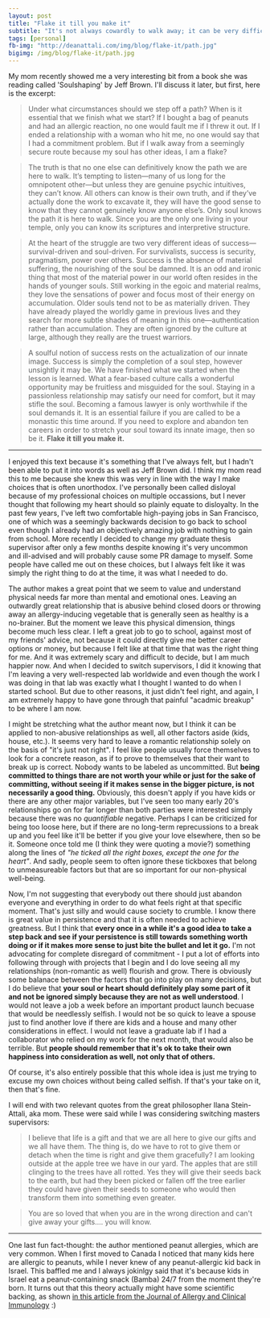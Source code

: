 ```yaml
---
layout: post
title: "Flake it till you make it"
subtitle: "It's not always cowardly to walk away; it can be very difficult and enlightening to not be afraid to step off a path, regardless of how much you've already walked it"
tags: [personal]
fb-img: "http://deanattali.com/img/blog/flake-it/path.jpg"
bigimg: /img/blog/flake-it/path.jpg
---
```


My mom recently showed me a very interesting bit from a book she was reading called 'Soulshaping' by Jeff Brown. I'll discuss it later, but first, here is the excerpt:

>  Under what circumstances should we step off a path? When is it essential that we finish what we start? If I bought a bag of peanuts and had an allergic reaction, no one would fault me if I threw it out. If I ended a relationship with a woman who hit me, no one would say that I had a commitment problem. But if I walk away from a seemingly secure route because my soul has other ideas, I am a flake?

>   The truth is that no one else can definitively know the path we are here to walk. It’s tempting to listen—many of us long for the omnipotent other—but unless they are genuine psychic intuitives, they can’t know. All others can know is their own truth, and if they’ve actually done the work to excavate it, they will have the good sense to know that they cannot genuinely know anyone else’s. Only soul knows the path it is here to walk. Since you are the only one living in your temple, only you can know its scriptures and interpretive structure.

>   At the heart of the struggle are two very different ideas of success—survival-driven and soul-driven. For survivalists, success is security, pragmatism, power over others. Success is the absence of material suffering, the nourishing of the soul be damned. It is an odd and ironic thing that most of the material power in our world often resides in the hands of younger souls. Still working in the egoic and material realms, they love the sensations of power and focus most of their energy on accumulation. Older souls tend not to be as materially driven. They have already played the worldly game in previous lives and they search for more subtle shades of meaning in this one—authentication rather than accumulation. They are often ignored by the culture at large, although they really are the truest warriors.

>   A soulful notion of success rests on the actualization of our innate image. Success is simply the completion of a soul step, however unsightly it may be. We have finished what we started when the lesson is learned. What a fear-based culture calls a wonderful opportunity may be fruitless and misguided for the soul. Staying in a passionless relationship may satisfy our need for comfort, but it may stifle the soul. Becoming a famous lawyer is only worthwhile if the soul demands it. It is an essential failure if you are called to be a monastic this time around. If you need to explore and abandon ten careers in order to stretch your soul toward its innate image, then so be it. **Flake it till you make it.**

---

I enjoyed this text because it's something that I've always felt, but I hadn't been able to put it into words as well as Jeff Brown did. I think my mom read this to me because she knew this was very in line with the way I make choices that is often unorthodox.  I've personally been called disloyal because of my professional choices on multiple occassions, but I never thought that following my heart should so plainly equate to disloyalty.  In the past few years, I've left two comfortable high-paying jobs in San Francisco, one of which was a seemingly backwards decision to go back to school even though I already had an objectively amazing job with nothing to gain from school. More recently I decided to change my graduate thesis supervisor after only a few months despite knowing it's very uncommon and ill-advised and will probably cause some PR damage to myself. Some people have called me out on these choices, but I always felt like it was simply the right thing to do at the time, it was what I needed to do.

The author makes a great point that we seem to value and understand physical needs far more than mental and emotional ones.  Leaving an outwardly great relationship that is abusive behind closed doors or throwing away an allergy-inducing vegetable that is generally seen as healthy is a no-brainer. But the moment we leave this physical dimension, things become much less clear. I left a great job to go to school, against most of my friends' advice, not because it could directly give me better career options or money, but because I felt like at that time that was the right thing for me. And it was extremely scary and difficult to decide, but I am much happier now. And when I decided to switch supervisors, I did it knowing that I'm leaving a very well-respected lab worldwide and even though the work I was doing in that lab was exactly what I thought I wanted to do when I started school. But due to other reasons, it just didn't feel right, and again, I am extremely happy to have gone through that painful "acadmic breakup" to be where I am now.

I might be stretching what the author meant now, but I think it can be applied to non-abusive relationships as well, all other factors aside (kids, house, etc.). It seems very hard to leave a romantic relationship solely on the basis of "it's just not right". I feel like people usually force themselves to look for a concrete reason, as if to prove to themselves that their want to break up is correct. Nobody wants to be labeled as uncommitted. But **being committed to things thare are not worth your while or just for the sake of committing, without seeing if it makes sense in the bigger picture, is not necessarily a good thing.** Obviously, this doesn't apply if you have kids or there are any other major variables, but I've seen too many early 20's relationships go on for far longer than both parties were interested simply because there was no *quantifiable* negative. Perhaps I can be criticized for being too loose here, but if there are no long-term reprecussions to a break up and you feel like it'll be better if you give your love elsewhere, then so be it. Someone once told me (I think they were quoting a movie?) something along the lines of *"he ticked all the right boxes, except the one for the heart"*. And sadly, people seem to often ignore these tickboxes that belong to unmeasureable factors but that are so important for our non-physical well-being.

Now, I'm not suggesting that everybody out there should just abandon everyone and everything in order to do what feels right at that specific moment. That's just silly and would cause society to crumble. I know there is great value in persistence and that it is often needed to achieve greatness. But I think that **every once in a while it's a good idea to take a step back and see if your persistence is still towards something worth doing or if it makes more sense to just bite the bullet and let it go.** I'm not advocating for complete disregard of commitment - I put a lot of efforts into following through with projects that I begin and I do love seeing all my relationships (non-romantic as well) flourish and grow.  There is obviously some balanace between the factors that go into play on many decisions, but I do believe that **your soul or heart should definitely play some part of it and not be ignored simply because they are not as well understood**. I would not leave a job a week before an important product launch becuase that would be needlessly selfish. I would not be so quick to leave a spouse just to find another love if there are kids and a house and many other considerations in effect. I would not leave a graduate lab if I had a collaborator who relied on my work for the next month, that would also be terrible. But **people should remember that it's ok to take their own happiness into consideration as well, not only that of others.**

Of course, it's also entirely possible that this whole idea is just me trying to excuse my own choices without being called selfish. If that's your take on it, then that's fine.

I will end with two relevant quotes from the great philosopher Ilana Stein-Attali, aka mom. These were said while I was considering switching masters supervisors:

> I believe that life is a gift and that we are all here to give our gifts and we all have them. The thing is, do we have to rot to give them or detach when the time is right and give them gracefully?  I am looking outside at the apple tree we have in our yard.  The apples that are still clinging to the trees have all rotted.  Yes they will give their seeds back to the earth, but had they been picked or fallen off the tree earlier they could have given their seeds to someone who would then transform them into something even greater.  

<!-- force the next blockquote to be rendered as a separate quote -->

> You are so loved that when you are in the wrong direction and can't give away your gifts.... you will know.


---

One last fun fact-thought: the author mentioned peanut allergies, which are very common. When I first moved to Canada I noticed that many kids here are allergic to peanuts, while I never knew of any peanut-allergic kid back in Israel.  This baffled me and I always jokinlgy said that it's because kids in Israel eat a peanut-containing snack (Bamba) 24/7 from the moment they're born.  It turns out that this theory actually might have some scientific backing, as shown [in this article from the Journal of Allergy and Clinical Immunology](http://www.ncbi.nlm.nih.gov/pubmed/19000582) :)
